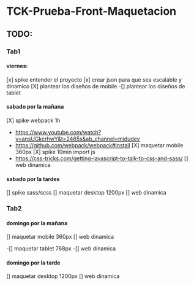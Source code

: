 # TCK-Prueba-Front-Maquetacion

## TODO:
### Tab1
#### viernes:
[x] spike entender el proyecto 
[x] crear json para que sea escalable y dinamico
[X] plantear los diseños de mobile
-[] plantear los diseños de tablet

#### sabado por la mañana
[X] spike webpack 1h 
* https://www.youtube.com/watch?v=ansUGkcrhwY&t=2465s&ab_channel=midudev
* https://github.com/webpack/webpack#install
[X] maquetar mobile 360px
[X] spike 10min import js
* https://css-tricks.com/getting-javascript-to-talk-to-css-and-sass/
[] web dinamica

#### sabado por la tardes
[] spike sass/scss
[] maquetar desktop 1200px
[] web dinamica

### Tab2
#### domingo por la mañana
[] maquetar mobile 360px
[] web dinamica

-[] maquetar tablet 768px
-[] web dinamica

#### domingo por la tarde
[] maquetar desktop 1200px
[] web dinamica

